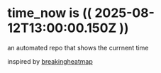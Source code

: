 # time_now is (( 2025-08-12T13:00:00.150Z ))

an automated repo that shows the currnent time

inspired by [breakingheatmap](https://github.com/breakingheatmap/breakingheatmap)